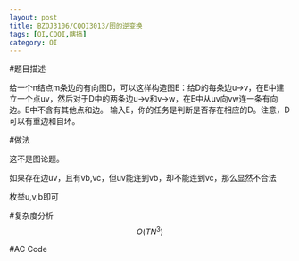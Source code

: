 ```yaml
---
layout: post
title: BZOJ3106/CQOI3013/图的逆变换
tags: [OI,CQOI,瞎搞]
category: OI
---
```


#题目描述

给一个n结点m条边的有向图D，可以这样构造图E：给D的每条边u->v，在E中建立一个点uv，然后对于D中的两条边u->v和v->w，在E中从uv向vw连一条有向边。E中不含有其他点和边。
输入E，你的任务是判断是否存在相应的D。注意，D可以有重边和自环。

#做法

这不是图论题。

如果存在边uv，且有vb,vc，但uv能连到vb，却不能连到vc，那么显然不合法

枚举u,v,b即可

#复杂度分析
$$O(TN^3)$$

#AC Code

<script src="https://gist.github.com/erjiaqing/10443348.js"></script>



